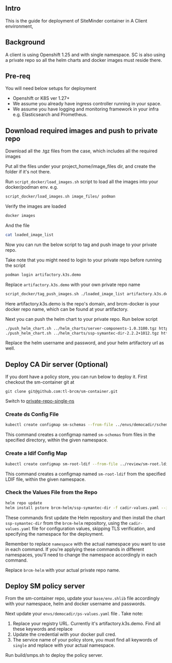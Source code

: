 ## Intro
This is the guide for deployment of SiteMinder container in A Client environment, 

## Background
A client is using Openshift 1.25 and with single namespace.  SC is also using a private repo so all the helm charts and docker images must reside there. 

## Pre-req
You will need below setups for deployment
- Openshift or K8S ver 1.27+ 
- We assume you already have ingress controller running in your space. 
- We assume you have logging and monitoring framework in your infra e.g. Elasticsearch and Prometheus. 

## Download required images and push to private repo

Download all the .tgz files from the case, which includes all the required images

Put all the files under your project_home/image_files dir, and create the folder if it's not there. 

Run `script_docker/load_images.sh` script to load all the images into your docker/podman env. e.g. 

```sh
script_docker/load_images.sh image_files/ podman
```

Verify the images are loaded 
```sh
docker images
```

And the file 
```sh
cat loaded_image_list
```


Now you can run the below script to tag and push image to your private repo. 

Take note that you might need to login to your private repo before running the script

```sh
podman login artifactory.k3s.demo
```

Replace `artifactory.k3s.demo` with your own private repo name

```sh
script_docker/tag_push_images.sh ./loaded_image_list artifactory.k3s.demo/brcm-docker podman
```

Here artifactory.k3s.demo is the repo's domain, and brcm-docker is your docker repo name, which can be found at your artifactory. 

Next you can push the helm chart to your private repo. Run below script

```sh
./push_helm_chart.sh ../helm_charts/server-components-1.0.3100.tgz https://artifactory.k3s.demo/artifactory/brcm-helm/server-components-1.0.3100.tgz admin password
./push_helm_chart.sh ../helm_charts/ssp-symantec-dir-2.2.2+1012.tgz https://artifactory.k3s.demo/artifactory/brcm-helm/ssp-symantec-dir-2.2.2+1012.tgz admin password
```
Replace the helm username and password, and your helm artifactory url as well. 


## Deploy CA Dir server (Optional)
If you dont have a policy store, you can run below to deploy it. 
First checkout the sm-container git at 
```
git clone git@github.com:tl-brcm/sm-container.git
```

Switch to [private-repo-single-ns](https://github.com/tl-brcm/sm-container/tree/private-repo-single-ns)

### Create ds Config File
```sh
kubectl create configmap sm-schemas --from-file ../envs/democadir/schema/ -n namespace
```
This command creates a configmap named `sm-schemas` from files in the specified directory, within the given namespace.

### Create a ldif Config Map
```sh
kubectl create configmap sm-root-ldif --from-file ../review/sm-root.ldif -n namespace
```
This command creates a configmap named `sm-root-ldif` from the specified LDIF file, within the given namespace.

### Check the Values File from the Repo
```sh
helm repo update
helm install pstore brcm-helm/ssp-symantec-dir -f cadir-values.yaml --insecure-skip-tls-verify -n namespace
```
These commands first update the Helm repository and then install the chart `ssp-symantec-dir` from the `brcm-helm` repository, using the `cadir-values.yaml` file for configuration values, skipping TLS verification, and specifying the namespace for the deployment.

Remember to replace `namespace` with the actual namespace you want to use in each command. If you're applying these commands in different namespaces, you'll need to change the namespace accordingly in each command.

Replace `brcm-helm` with your actual private repo name. 

## Deploy SM policy server

From the sm-container repo, update your `base/env.shlib` file accordingly with your namespace, helm and docker username and passwords.  

Next update your `envs/democadir/ps-values.yaml` file . 
Take note: 
1. Replace your registry URL. Currently it's artifactory.k3s.demo. Find all these keywords and replace
2. Update the credential with your docker pull cred. 
3. The service name of your policy store, you must find all keywords of `single` and replace with your actual namespace. 


Run build/smps.sh to deploy the policy server. 